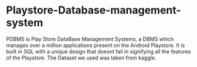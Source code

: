 # Playstore-Database-management-system
PDBMS is Play Store DataBase Management Systems, a DBMS which manages over a million applications present on the Android Playstore. It is built in SQL with a unique design that doesnt fail in signifying all the features of the Playstore. The Dataset we used was taken from kaggle.
